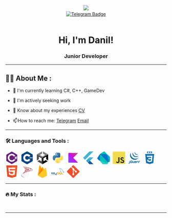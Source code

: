 <div id="header" align="center">
  <img src="https://i.giphy.com/media/v1.Y2lkPTc5MGI3NjExbGh3aWhjdXVoenE2ZmJ6NWJneW85b3BveTBwN3dpZ2hmMGxodzI3NiZlcD12MV9pbnRlcm5hbF9naWZfYnlfaWQmY3Q9Zw/JqmupuTVZYaQX5s094/giphy.gif" width="100"/>
</div>

<div id="badges" align="center">
  <a href="https://t.me/Reside021">
    <img src="https://img.shields.io/badge/telegram-blue?logo=telegram&logoColor=white&style=for-the-badge" alt="Telegram Badge"/>
  </a>
  
</div>

<div id="views-counter" align="center">
  <img src="https://komarev.com/ghpvc/?username=reside021&style=flat-square&color=blue" alt=""/>
</div>

<div id="welcome" align="center">
  <h1>Hi, I'm Danil!</h1>
  <h3>Junior Developer</h3>
</div>

---

## :man_technologist: **About Me :**

- :seedling: I'm currently learning C#, C++, GameDev

- :briefcase: I'm actively seeking work
  
- :page_facing_up: Know about my experiences [CV](https://github.com/reside021)

- :mailbox:How to reach me: [Telegram](https://t.me/Reside021) [Email](mailto:reside021@yandex.ru)

---

### :hammer_and_wrench: **Languages and Tools :**

<div id="skills">
  <img src="https://github.com/devicons/devicon/blob/master/icons/csharp/csharp-plain.svg" title="C#" alt="C#" width="40" height="40"/>&nbsp;
  <img src="https://github.com/devicons/devicon/blob/master/icons/cplusplus/cplusplus-plain.svg" title="C++" alt="C++" width="40" height="40"/>&nbsp;
  <img src="https://github.com/devicons/devicon/blob/master/icons/unity/unity-original.svg" title="Unity" alt="Unity" width="40" height="40"/>&nbsp;
  <img src="https://github.com/devicons/devicon/blob/master/icons/python/python-original.svg" title="Python" alt="Python" width="40" height="40"/>&nbsp;
  <img src="https://github.com/devicons/devicon/blob/master/icons/kotlin/kotlin-original.svg" title="Kotlin" alt="Kotlin" width="40" height="40"/>&nbsp;
  <img src="https://github.com/devicons/devicon/blob/master/icons/flutter/flutter-original.svg" title="Flutter" alt="Flutter" width="40" height="40"/>&nbsp;
  <img src="https://github.com/devicons/devicon/blob/master/icons/dart/dart-original.svg" title="Dart" alt="Dart" width="40" height="40"/>&nbsp;
  <img src="https://github.com/devicons/devicon/blob/master/icons/javascript/javascript-original.svg" title="JavaScript" alt="JavaScript" width="40" height="40"/>&nbsp;
  <img src="https://github.com/devicons/devicon/blob/master/icons/jquery/jquery-plain-wordmark.svg" title="jQuery" alt="jQuery" width="40" height="40"/>&nbsp;
  <img src="https://github.com/devicons/devicon/blob/master/icons/css3/css3-plain-wordmark.svg"  title="CSS3" alt="CSS" width="40" height="40"/>&nbsp;
  <img src="https://github.com/devicons/devicon/blob/master/icons/html5/html5-original.svg" title="HTML5" alt="HTML" width="40" height="40"/>&nbsp;
  <img src="https://github.com/devicons/devicon/blob/master/icons/microsoftsqlserver/microsoftsqlserver-original.svg" title="MsSQL"  alt="MsSQL" width="40" height="40"/>&nbsp;
  <img src="https://github.com/devicons/devicon/blob/master/icons/firebase/firebase-original.svg" title="Firebase" alt="Firebase" width="40" height="40"/>&nbsp;
  <img src="https://github.com/devicons/devicon/blob/master/icons/mysql/mysql-original-wordmark.svg" title="MySQL"  alt="MySQL" width="40" height="40"/>&nbsp;
  <img src="https://github.com/devicons/devicon/blob/master/icons/git/git-original.svg" title="Git" **alt="Git" width="40" height="40"/>
</div>

---

### :fire: **My Stats :**

<div id="stat" align="center">
    <img src="https://github-profile-summary-cards.vercel.app/api/cards/profile-details?username=reside021&theme=github_dark" alt=""/>
    <img src="https://github-profile-summary-cards.vercel.app/api/cards/most-commit-language?username=reside021&theme=github_dark" alt=""/>
     <img src="https://github-profile-summary-cards.vercel.app/api/cards/stats?username=reside021&theme=github_dark" alt=""/>
</div>

---

